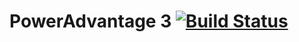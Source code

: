 # PowerAdvantage 3 [![Build Status](https://ci.mcmoddev.com/job/Power%20Advantage%203/badge/icon)](https://ci.mcmoddev.com/job/Power%20Advantage%203/)
